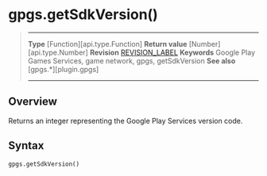 # gpgs.getSdkVersion()

> --------------------- ------------------------------------------------------------------------------------------
> __Type__              [Function][api.type.Function]
> __Return value__      [Number][api.type.Number]
> __Revision__          [REVISION_LABEL](REVISION_URL)
> __Keywords__          Google Play Games Services, game network, gpgs, getSdkVersion
> __See also__          [gpgs.*][plugin.gpgs]
> --------------------- ------------------------------------------------------------------------------------------

## Overview

Returns an integer representing the Google&nbsp;Play&nbsp;Services version code.


## Syntax

	gpgs.getSdkVersion()
